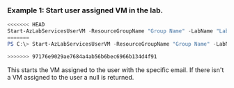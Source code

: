### Example 1: Start user assigned VM in the lab.
```powershell
<<<<<<< HEAD
Start-AzLabServicesUserVM -ResourceGroupName "Group Name" -LabName "Lab Name" -Email "user@contoso.com"
=======
PS C:\> Start-AzLabServicesUserVM -ResourceGroupName "Group Name" -LabName "Lab Name" -Email "user@contoso.com"

>>>>>>> 97176e9029ae7684a4ab56b6bec6966b134d4f91
```

This starts the VM assigned to the user with the specific email. If there isn't a VM assigned to the user a null is returned.
